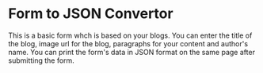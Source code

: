 # Form to JSON Convertor

This is a basic form whch is based on your blogs.
You can enter the title of the blog, image url for the blog, paragraphs for your content and author's name.
You can print the form's data in JSON format on the same page after submitting the form.
